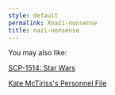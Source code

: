 ```yaml
---
style: default
permalink: Xnazi-nonsense
title: nazi-nonsense
---
```

You may also like:

[SCP-1514: Star Wars](http://scp-wiki.net/scp-1514)

[Kate McTiriss's Personnel File](http://scp-wiki.net/kate-mctiriss-s-personnel-file)
